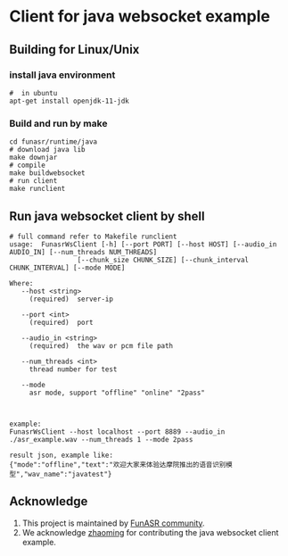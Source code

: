 # Client for java websocket example

 

## Building for Linux/Unix

### install java environment
```shell
#  in ubuntu
apt-get install openjdk-11-jdk
```

 

### Build and run by make


```shell
cd funasr/runtime/java
# download java lib
make downjar
# compile 
make buildwebsocket
# run client
make runclient

```

## Run java websocket client by shell

```shell
# full command refer to Makefile runclient
usage:  FunasrWsClient [-h] [--port PORT] [--host HOST] [--audio_in AUDIO_IN] [--num_threads NUM_THREADS]
                 [--chunk_size CHUNK_SIZE] [--chunk_interval CHUNK_INTERVAL] [--mode MODE]

Where:
   --host <string>
     (required)  server-ip

   --port <int>
     (required)  port

   --audio_in <string>
     (required)  the wav or pcm file path

   --num_threads <int>
     thread number for test
   
   --mode
     asr mode, support "offline" "online" "2pass"

 

example:
FunasrWsClient --host localhost --port 8889 --audio_in ./asr_example.wav --num_threads 1 --mode 2pass

result json, example like:
{"mode":"offline","text":"欢迎大家来体验达摩院推出的语音识别模型","wav_name":"javatest"}
```


## Acknowledge
1. This project is maintained by [FunASR community](https://github.com/alibaba-damo-academy/FunASR).
2. We acknowledge [zhaoming](https://github.com/zhaomingwork/FunASR/tree/java-ws-client-support/funasr/runtime/java) for contributing the java websocket client example.


